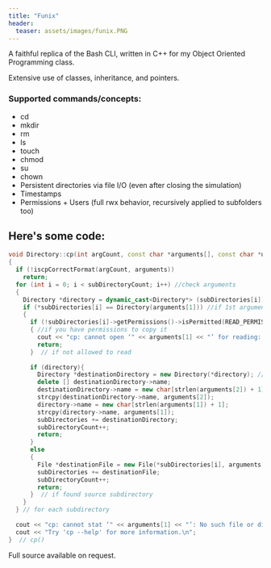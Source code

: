```yaml
---
title: "Funix"
header:
  teaser: assets/images/funix.PNG
---
```

A faithful replica of the Bash CLI, written in C++ for my Object Oriented Programming class.  

Extensive use of classes, inheritance, and pointers.  
### Supported commands/concepts:
- cd
- mkdir
- rm
- ls
- touch
- chmod
- su
- chown
- Persistent directories via file I/O (even after closing the simulation)
- Timestamps
- Permissions + Users (full rwx behavior, recursively applied to subfolders too)



## Here's some code:

```c++
void Directory::cp(int argCount, const char *arguments[], const char *user)
{
  if (!iscpCorrectFormat(argCount, arguments))
    return;
  for (int i = 0; i < subDirectoryCount; i++) //check arguments 
  {
    Directory *directory = dynamic_cast<Directory*> (subDirectories[i]);
    if (*subDirectories[i] == Directory(arguments[1])) //if 1st argument exists in subdirs[]
    {
      if (!subDirectories[i]->getPermissions()->isPermitted(READ_PERMISSIONS, user ))
      { //if you have permissions to copy it
        cout << "cp: cannot open ‘" << arguments[1] << "’ for reading: Permission denied\n";
        return;
      }  // if not allowed to read
      
      if (directory){    
        Directory *destinationDirectory = new Directory(*directory); //calls dir copy constructor
        delete [] destinationDirectory->name;
        destinationDirectory->name = new char[strlen(arguments[2]) + 1];
        strcpy(destinationDirectory->name, arguments[2]);
        directory->name = new char[strlen(arguments[1]) + 1];
        strcpy(directory->name, arguments[1]);
        subDirectories += destinationDirectory;
        subDirectoryCount++;
        return;
      }
      else
      {
        File *destinationFile = new File(*subDirectories[i], arguments[2]);
        subDirectories += destinationFile;
        subDirectoryCount++;
        return;
      }  // if found source subdirectory
    }
  } // for each subdirectory
  
  cout << "cp: cannot stat ‘" << arguments[1] << "’: No such file or directory\n";
  cout << "Try 'cp --help' for more information.\n";
}  // cp()

```
Full source available on request.